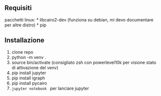 ## Requisiti
pacchetti linux:
    * libcairo2-dev (funziona su debian, mi devo documentare per altre distro)
    * pip 
## Installazione
1. clone repo
2. python -m venv . 
3. source bin/activate (consigliato zsh con 
    powerlevel10k per visione stato di attivazione del venv)
4. pip install jupyter 
5. pip install igraph
6. pip install pycairo
7. `jupyter notebook ` per lanciare jupyter
